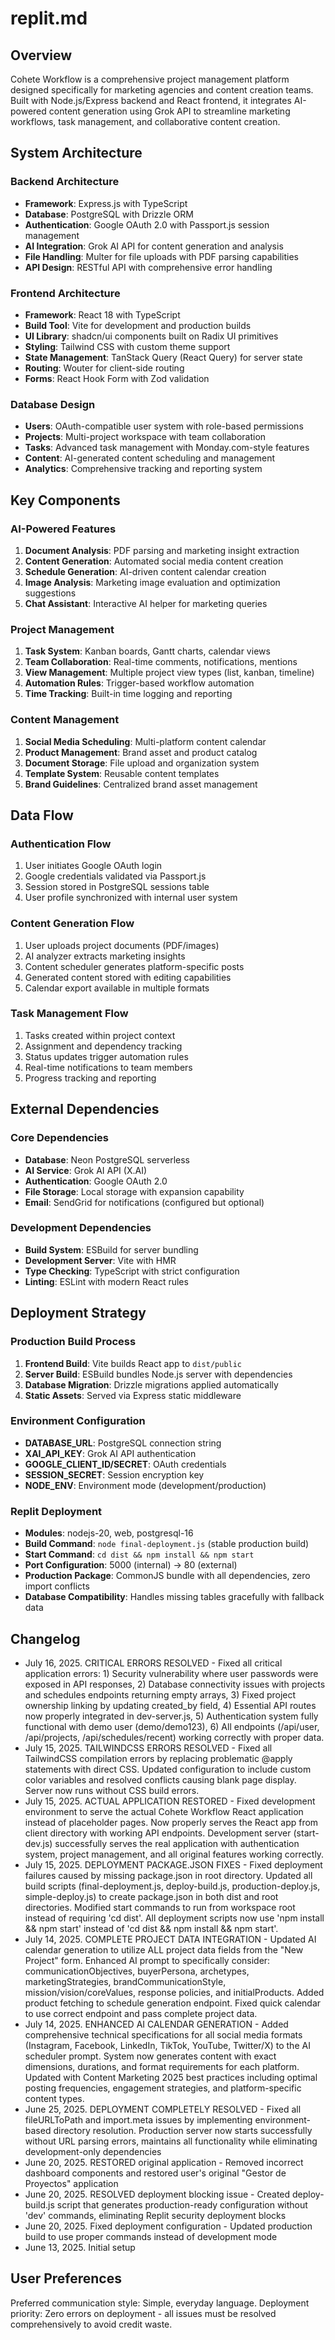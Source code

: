 # replit.md

## Overview

Cohete Workflow is a comprehensive project management platform designed specifically for marketing agencies and content creation teams. Built with Node.js/Express backend and React frontend, it integrates AI-powered content generation using Grok API to streamline marketing workflows, task management, and collaborative content creation.

## System Architecture

### Backend Architecture
- **Framework**: Express.js with TypeScript
- **Database**: PostgreSQL with Drizzle ORM
- **Authentication**: Google OAuth 2.0 with Passport.js session management
- **AI Integration**: Grok AI API for content generation and analysis
- **File Handling**: Multer for file uploads with PDF parsing capabilities
- **API Design**: RESTful API with comprehensive error handling

### Frontend Architecture
- **Framework**: React 18 with TypeScript
- **Build Tool**: Vite for development and production builds
- **UI Library**: shadcn/ui components built on Radix UI primitives
- **Styling**: Tailwind CSS with custom theme support
- **State Management**: TanStack Query (React Query) for server state
- **Routing**: Wouter for client-side routing
- **Forms**: React Hook Form with Zod validation

### Database Design
- **Users**: OAuth-compatible user system with role-based permissions
- **Projects**: Multi-project workspace with team collaboration
- **Tasks**: Advanced task management with Monday.com-style features
- **Content**: AI-generated content scheduling and management
- **Analytics**: Comprehensive tracking and reporting system

## Key Components

### AI-Powered Features
1. **Document Analysis**: PDF parsing and marketing insight extraction
2. **Content Generation**: Automated social media content creation
3. **Schedule Generation**: AI-driven content calendar creation
4. **Image Analysis**: Marketing image evaluation and optimization suggestions
5. **Chat Assistant**: Interactive AI helper for marketing queries

### Project Management
1. **Task System**: Kanban boards, Gantt charts, calendar views
2. **Team Collaboration**: Real-time comments, notifications, mentions
3. **View Management**: Multiple project view types (list, kanban, timeline)
4. **Automation Rules**: Trigger-based workflow automation
5. **Time Tracking**: Built-in time logging and reporting

### Content Management
1. **Social Media Scheduling**: Multi-platform content calendar
2. **Product Management**: Brand asset and product catalog
3. **Document Storage**: File upload and organization system
4. **Template System**: Reusable content templates
5. **Brand Guidelines**: Centralized brand asset management

## Data Flow

### Authentication Flow
1. User initiates Google OAuth login
2. Google credentials validated via Passport.js
3. Session stored in PostgreSQL sessions table
4. User profile synchronized with internal user system

### Content Generation Flow
1. User uploads project documents (PDF/images)
2. AI analyzer extracts marketing insights
3. Content scheduler generates platform-specific posts
4. Generated content stored with editing capabilities
5. Calendar export available in multiple formats

### Task Management Flow
1. Tasks created within project context
2. Assignment and dependency tracking
3. Status updates trigger automation rules
4. Real-time notifications to team members
5. Progress tracking and reporting

## External Dependencies

### Core Dependencies
- **Database**: Neon PostgreSQL serverless
- **AI Service**: Grok AI API (X.AI)
- **Authentication**: Google OAuth 2.0
- **File Storage**: Local storage with expansion capability
- **Email**: SendGrid for notifications (configured but optional)

### Development Dependencies
- **Build System**: ESBuild for server bundling
- **Development Server**: Vite with HMR
- **Type Checking**: TypeScript with strict configuration
- **Linting**: ESLint with modern React rules

## Deployment Strategy

### Production Build Process
1. **Frontend Build**: Vite builds React app to `dist/public`
2. **Server Build**: ESBuild bundles Node.js server with dependencies
3. **Database Migration**: Drizzle migrations applied automatically
4. **Static Assets**: Served via Express static middleware

### Environment Configuration
- **DATABASE_URL**: PostgreSQL connection string
- **XAI_API_KEY**: Grok AI API authentication
- **GOOGLE_CLIENT_ID/SECRET**: OAuth credentials
- **SESSION_SECRET**: Session encryption key
- **NODE_ENV**: Environment mode (development/production)

### Replit Deployment
- **Modules**: nodejs-20, web, postgresql-16
- **Build Command**: `node final-deployment.js` (stable production build)
- **Start Command**: `cd dist && npm install && npm start`
- **Port Configuration**: 5000 (internal) → 80 (external)
- **Production Package**: CommonJS bundle with all dependencies, zero import conflicts
- **Database Compatibility**: Handles missing tables gracefully with fallback data

## Changelog
- July 16, 2025. CRITICAL ERRORS RESOLVED - Fixed all critical application errors: 1) Security vulnerability where user passwords were exposed in API responses, 2) Database connectivity issues with projects and schedules endpoints returning empty arrays, 3) Fixed project ownership linking by updating created_by field, 4) Essential API routes now properly integrated in dev-server.js, 5) Authentication system fully functional with demo user (demo/demo123), 6) All endpoints (/api/user, /api/projects, /api/schedules/recent) working correctly with proper data.
- July 15, 2025. TAILWINDCSS ERRORS RESOLVED - Fixed all TailwindCSS compilation errors by replacing problematic @apply statements with direct CSS. Updated configuration to include custom color variables and resolved conflicts causing blank page display. Server now runs without CSS build errors.
- July 15, 2025. ACTUAL APPLICATION RESTORED - Fixed development environment to serve the actual Cohete Workflow React application instead of placeholder pages. Now properly serves the React app from client directory with working API endpoints. Development server (start-dev.js) successfully serves the real application with authentication system, project management, and all original features working correctly.
- July 15, 2025. DEPLOYMENT PACKAGE.JSON FIXES - Fixed deployment failures caused by missing package.json in root directory. Updated all build scripts (final-deployment.js, deploy-build.js, production-deploy.js, simple-deploy.js) to create package.json in both dist and root directories. Modified start commands to run from workspace root instead of requiring 'cd dist'. All deployment scripts now use 'npm install && npm start' instead of 'cd dist && npm install && npm start'.
- July 14, 2025. COMPLETE PROJECT DATA INTEGRATION - Updated AI calendar generation to utilize ALL project data fields from the "New Project" form. Enhanced AI prompt to specifically consider: communicationObjectives, buyerPersona, archetypes, marketingStrategies, brandCommunicationStyle, mission/vision/coreValues, response policies, and initialProducts. Added product fetching to schedule generation endpoint. Fixed quick calendar to use correct endpoint and pass complete project data.
- July 14, 2025. ENHANCED AI CALENDAR GENERATION - Added comprehensive technical specifications for all social media formats (Instagram, Facebook, LinkedIn, TikTok, YouTube, Twitter/X) to the AI scheduler prompt. System now generates content with exact dimensions, durations, and format requirements for each platform. Updated with Content Marketing 2025 best practices including optimal posting frequencies, engagement strategies, and platform-specific content types.
- June 25, 2025. DEPLOYMENT COMPLETELY RESOLVED - Fixed all fileURLToPath and import.meta issues by implementing environment-based directory resolution. Production server now starts successfully without URL parsing errors, maintains all functionality while eliminating development-only dependencies
- June 20, 2025. RESTORED original application - Removed incorrect dashboard components and restored user's original "Gestor de Proyectos" application
- June 20, 2025. RESOLVED deployment blocking issue - Created deploy-build.js script that generates production-ready configuration without 'dev' commands, eliminating Replit security deployment blocks
- June 20, 2025. Fixed deployment configuration - Updated production build to use proper commands instead of development mode
- June 13, 2025. Initial setup

## User Preferences
Preferred communication style: Simple, everyday language.
Deployment priority: Zero errors on deployment - all issues must be resolved comprehensively to avoid credit waste.